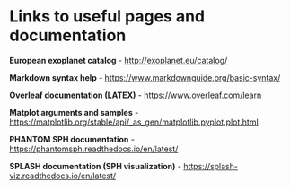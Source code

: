 # Links to useful pages and documentation

**European exoplanet catalog** - <http://exoplanet.eu/catalog/>

**Markdown syntax help** - <https://www.markdownguide.org/basic-syntax/>

**Overleaf documentation (LATEX)** - <https://www.overleaf.com/learn>

**Matplot arguments and samples** - <https://matplotlib.org/stable/api/_as_gen/matplotlib.pyplot.plot.html>

**PHANTOM SPH documentation** - <https://phantomsph.readthedocs.io/en/latest/>

**SPLASH documentation (SPH visualization)** - <https://splash-viz.readthedocs.io/en/latest/>
